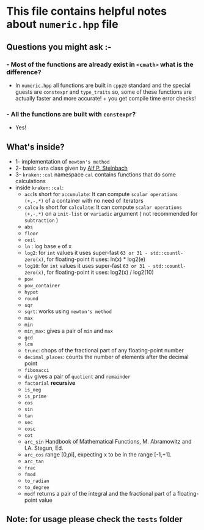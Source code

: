 # This file contains helpful notes about `numeric.hpp` file

## Questions you might ask :-

### - Most of the functions are already exist in `<cmath>` what is the difference?

- In `numeric.hpp` all functions are built in `cpp20` standard and the special guests are `constexpr` and `type_traits` so, some of these functions are actually faster and more accurate! + you get compile time error checks!

### - All the functions are built with `constexpr`?

- Yes!

## What's inside?

- 1- implementation of `newton's method`
- 2- basic `iota` class given by [Alf P. Steinbach][]
- 3- `kraken::cal` namespace `cal` contains functions that do some calculations
- inside `kraken::cal`:
  - `acc`Is short for `accumulate`: It can compute `scalar operations (+,-,*)` of a container with no need of iterators
  - `calcu` Is short for `calculate`: It can compute `scalar operations (+,-,*)` on a `init-list` or `variadic` argument ( not recommended for `subtraction` )
  - `abs`
  - `floor`
  - `ceil`
  - `ln` : log base `e` of x
  - `log2`: for `int` values it uses super-fast `63 or 31 - std::countl-zero(x)`, for floating-point it uses: ln(x) * log2(e)
  - `log10`: for `int` values it uses super-fast `63 or 31 - std::countl-zero(x)`, for floating-point it uses: log2(x) / log2(10)
  - `pow`
  - `pow_container`
  - `hypot`
  - `round`
  - `sqr`
  - `sqrt`: works using `newton's method`
  - `max`
  - `min`
  - `min_max`: gives a pair of `min` and `max`
  - `gcd`
  - `lcm`
  - `trunc`: chops of the fractional part of any floating-point number
  - `decimal_places`: counts the number of elements after the decimal point
  - `fibonacci`
  - `div` gives a pair of `quotient` and `remainder`
  - `factorial` **recursive**
  - `is_neg`
  - `is_prime`
  - `cos`
  - `sin`
  - `tan`
  - `sec`
  - `cosc`
  - `cot`
  - `arc_sin` Handbook of Mathematical Functions, M. Abramowitz and I.A. Stegun, Ed.
  - `arc_cos` range [0,pi], expecting x to be in the range [-1,+1].
  - `arc_tan`
  - `frac`
  - `fmod`
  - `to_radian`
  - `to_degree`
  - `modf` returns a pair of the integral and the fractional part of a floating-point value

## Note: for usage please check the `tests` folder

[Alf P. Steinbach]: https://github.com/alf-p-steinbach
